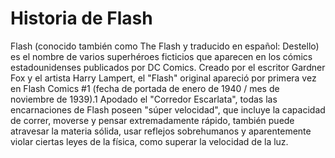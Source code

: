 # Historia de Flash
Flash (conocido también como The Flash y traducido en español: Destello) es el nombre de varios superhéroes ficticios que aparecen en los 
cómics estadounidenses publicados por DC Comics. Creado por el escritor Gardner Fox y el artista Harry Lampert, el "Flash" original apareció
por primera vez en Flash Comics #1 (fecha de portada de enero de 1940 / mes de noviembre de 1939).1​ Apodado el "Corredor Escarlata", todas 
las encarnaciones de Flash poseen "súper velocidad", que incluye la capacidad de correr, moverse y pensar extremadamente rápido, también 
puede atravesar la materia sólida, usar reflejos sobrehumanos y aparentemente violar ciertas leyes de la física, como superar la velocidad
de  la luz.

